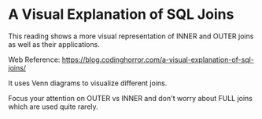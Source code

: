 # A Visual Explanation of SQL Joins

This reading shows a more visual representation of INNER and OUTER joins as well as their applications.

Web Reference: https://blog.codinghorror.com/a-visual-explanation-of-sql-joins/ 


It uses Venn diagrams to visualize different joins. 

Focus your attention on OUTER vs INNER and don't worry about FULL joins which are used quite rarely.